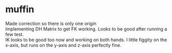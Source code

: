 # muffin

Made correction so there is only one origin  
Implementing DH Matrix to get FK working. Looks to be good after running a few test.  
IK looks to be good too now and working on both hands. I little figgity on the x-axis, but runs on the y-axis and z-axis perfectly fine.  

